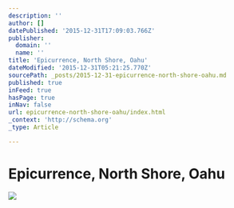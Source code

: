 ```yaml
---
description: ''
author: []
datePublished: '2015-12-31T17:09:03.766Z'
publisher:
  domain: ''
  name: ''
title: 'Epicurrence, North Shore, Oahu'
dateModified: '2015-12-31T05:21:25.770Z'
sourcePath: _posts/2015-12-31-epicurrence-north-shore-oahu.md
published: true
inFeed: true
hasPage: true
inNav: false
url: epicurrence-north-shore-oahu/index.html
_context: 'http://schema.org'
_type: Article

---
```

# Epicurrence, North Shore, Oahu
![](https://the-grid-user-content.s3-us-west-2.amazonaws.com/834f51ed-7d7e-4e21-87bc-50a2388a3a15.png)